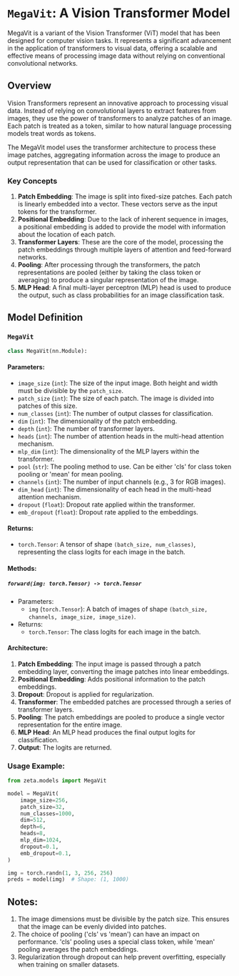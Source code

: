 # `MegaVit`: A Vision Transformer Model

MegaVit is a variant of the Vision Transformer (ViT) model that has been designed for computer vision tasks. It represents a significant advancement in the application of transformers to visual data, offering a scalable and effective means of processing image data without relying on conventional convolutional networks.

## Overview

Vision Transformers represent an innovative approach to processing visual data. Instead of relying on convolutional layers to extract features from images, they use the power of transformers to analyze patches of an image. Each patch is treated as a token, similar to how natural language processing models treat words as tokens.

The MegaVit model uses the transformer architecture to process these image patches, aggregating information across the image to produce an output representation that can be used for classification or other tasks.

### Key Concepts

1. **Patch Embedding**: The image is split into fixed-size patches. Each patch is linearly embedded into a vector. These vectors serve as the input tokens for the transformer.
2. **Positional Embedding**: Due to the lack of inherent sequence in images, a positional embedding is added to provide the model with information about the location of each patch.
3. **Transformer Layers**: These are the core of the model, processing the patch embeddings through multiple layers of attention and feed-forward networks.
4. **Pooling**: After processing through the transformers, the patch representations are pooled (either by taking the class token or averaging) to produce a singular representation of the image.
5. **MLP Head**: A final multi-layer perceptron (MLP) head is used to produce the output, such as class probabilities for an image classification task.

## Model Definition

### `MegaVit`

```python
class MegaVit(nn.Module):
```

#### Parameters:

- `image_size` (`int`): The size of the input image. Both height and width must be divisible by the `patch_size`.
- `patch_size` (`int`): The size of each patch. The image is divided into patches of this size.
- `num_classes` (`int`): The number of output classes for classification.
- `dim` (`int`): The dimensionality of the patch embedding.
- `depth` (`int`): The number of transformer layers.
- `heads` (`int`): The number of attention heads in the multi-head attention mechanism.
- `mlp_dim` (`int`): The dimensionality of the MLP layers within the transformer.
- `pool` (`str`): The pooling method to use. Can be either 'cls' for class token pooling or 'mean' for mean pooling.
- `channels` (`int`): The number of input channels (e.g., 3 for RGB images).
- `dim_head` (`int`): The dimensionality of each head in the multi-head attention mechanism.
- `dropout` (`float`): Dropout rate applied within the transformer.
- `emb_dropout` (`float`): Dropout rate applied to the embeddings.

#### Returns:

- `torch.Tensor`: A tensor of shape `(batch_size, num_classes)`, representing the class logits for each image in the batch.

#### Methods:

##### `forward(img: torch.Tensor) -> torch.Tensor`

- Parameters:
  - `img` (`torch.Tensor`): A batch of images of shape `(batch_size, channels, image_size, image_size)`.
- Returns:
  - `torch.Tensor`: The class logits for each image in the batch.

#### Architecture:

1. **Patch Embedding**: The input image is passed through a patch embedding layer, converting the image patches into linear embeddings.
2. **Positional Embedding**: Adds positional information to the patch embeddings.
3. **Dropout**: Dropout is applied for regularization.
4. **Transformer**: The embedded patches are processed through a series of transformer layers.
5. **Pooling**: The patch embeddings are pooled to produce a single vector representation for the entire image.
6. **MLP Head**: An MLP head produces the final output logits for classification.
7. **Output**: The logits are returned.

### Usage Example:

```python
from zeta.models import MegaVit

model = MegaVit(
    image_size=256,
    patch_size=32,
    num_classes=1000,
    dim=512,
    depth=6,
    heads=8,
    mlp_dim=1024,
    dropout=0.1,
    emb_dropout=0.1,
)

img = torch.randn(1, 3, 256, 256)
preds = model(img)  # Shape: (1, 1000)
```

## Notes:

1. The image dimensions must be divisible by the patch size. This ensures that the image can be evenly divided into patches.
2. The choice of pooling ('cls' vs 'mean') can have an impact on performance. 'cls' pooling uses a special class token, while 'mean' pooling averages the patch embeddings.
3. Regularization through dropout can help prevent overfitting, especially when training on smaller datasets.
